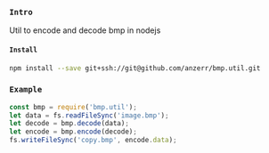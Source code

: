 
### `Intro`
Util to encode and decode bmp in nodejs

#### `Install`
``` bash
npm install --save git+ssh://git@github.com/anzerr/bmp.util.git
```

### `Example`

``` javascript
const bmp = require('bmp.util');
let data = fs.readFileSync('image.bmp');
let decode = bmp.decode(data);
let encode = bmp.encode(decode);
fs.writeFileSync('copy.bmp', encode.data);
```
